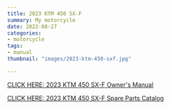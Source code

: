 ```yaml
---
title: 2023 KTM 450 SX-F
summary: My motorcycle
date: 2022-08-27
categories:
- motorcycle
tags:
- manual
thumbnail: "images/2023-ktm-450-sxf.jpg"

---
```


[CLICK HERE: 2023 KTM 450 SX-F Owner's Manual](https://mikejobrienmedia.s3-us-west-1.amazonaws.com/2023_ktm_450_23_3214642_en_OM.pdf)

[CLICK HERE: 2023 KTM 450 SX-F Spare Parts Catalog](https://mikejobrienmedia.s3-us-west-1.amazonaws.com/2023_ktm_450_scf_F8401W5_EN.pdf)
